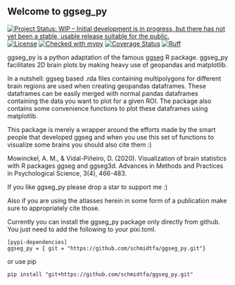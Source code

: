 ## Welcome to ggseg_py

[![Project Status: WIP – Initial development is in progress, but there has not yet been a stable, usable release suitable for the public.](https://www.repostatus.org/badges/latest/wip.svg)](https://www.repostatus.org/#wip)
[![License](https://img.shields.io/badge/License-BSD_3--Clause-green.svg)](https://opensource.org/licenses/BSD-3-Clause)
[![Checked with mypy](http://www.mypy-lang.org/static/mypy_badge.svg)](http://mypy-lang.org/)
[![Coverage Status](https://coveralls.io/repos/github/schmidtfa/ggseg_py/badge.svg?branch=main)](https://coveralls.io/github/schmidtfa/ggseg_py?branch=main)
[![Ruff](https://img.shields.io/endpoint?url=https://raw.githubusercontent.com/astral-sh/ruff/main/assets/badge/v2.json)](https://github.com/astral-sh/ruff)


ggseg_py is a python adaptation of the famous [ggseg](https://github.com/ggseg) R package. ggseg_py facilitates 2D brain plots by making heavy use of geopandas and matplotlib. 

In a nutshell: ggseg based .rda files containing multipolygons for different brain regions are used when creating geopandas dataframes. These dataframes can be easily merged with normal pandas dataframes containing the data you want to plot for a given ROI.
The package also contains some convenience functions to plot these dataframes using matplotlib.

This package is merely a wrapper around the efforts made by the smart people that developed ggseg and when you use this set of functions to visualize some brains you should also cite them :)

Mowinckel, A. M., & Vidal-Piñeiro, D. (2020). Visualization of brain statistics with R packages ggseg and ggseg3d. Advances in Methods and Practices in Psychological Science, 3(4), 466-483.

If you like ggseg_py please drop a star to support me :)

Also if you are using the atlasses herein in some form of a publication make sure to appropriately cite those.

Currently you can install the ggseg_py package only directly from github. You just need to add the following to your pixi.toml.

```
[pypi-dependencies]
ggseg_py = { git = "https://github.com/schmidtfa/ggseg_py.git"}
```

or use pip

```
pip install "git+https://github.com/schmidtfa/ggseg_py.git"
```